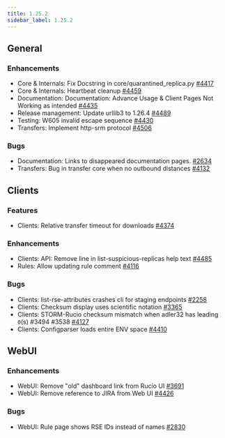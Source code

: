 ```yaml
---
title: 1.25.2
sidebar_label: 1.25.2
---
```


## General

### Enhancements

- Core & Internals: Fix Docstring in core/quarantined_replica.py [#4417](https://github.com/rucio/rucio/issues/4417)
- Core & Internals: Heartbeat cleanup [#4459](https://github.com/rucio/rucio/issues/4459)
- Documentation: Documentation: Advance Usage & Client Pages Not Working as intended [#4435](https://github.com/rucio/rucio/issues/4435)
- Release management: Update urllib3 to 1.26.4 [#4489](https://github.com/rucio/rucio/issues/4489)
- Testing: W605 invalid escape sequence  [#4430](https://github.com/rucio/rucio/issues/4430)
- Transfers: Implement http-srm protocol [#4506](https://github.com/rucio/rucio/issues/4506)

### Bugs

- Documentation: Links to disappeared documentation pages. [#2634](https://github.com/rucio/rucio/issues/2634)
- Transfers: Bug in transfer core when no outbound distances [#4132](https://github.com/rucio/rucio/issues/4132)

## Clients

### Features

- Clients: Relative transfer timeout for downloads [#4374](https://github.com/rucio/rucio/issues/4374)

### Enhancements

- Clients: API: Remove line in list-suspicious-replicas help text [#4485](https://github.com/rucio/rucio/issues/4485)
- Rules: Allow updating rule comment [#4116](https://github.com/rucio/rucio/issues/4116)

### Bugs

- Clients: list-rse-attributes crashes cli for staging endpoints [#2258](https://github.com/rucio/rucio/issues/2258)
- Clients: Checksum display uses scientific notation [#3365](https://github.com/rucio/rucio/issues/3365)
- Clients: STORM-Rucio checksum mismatch when adler32 has leading `0`(s) #3494 #3538 [#4127](https://github.com/rucio/rucio/issues/4127)
- Clients: Configparser loads entire ENV space [#4410](https://github.com/rucio/rucio/issues/4410)

## WebUI

### Enhancements

- WebUI: Remove "old" dashboard link from Rucio UI [#3691](https://github.com/rucio/rucio/issues/3691)
- WebUI: Remove reference to JIRA from Web UI [#4426](https://github.com/rucio/rucio/issues/4426)

### Bugs

- WebUI: Rule page shows RSE IDs instead of names [#2830](https://github.com/rucio/rucio/issues/2830)
